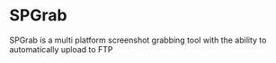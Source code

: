 SPGrab
======

SPGrab is a multi platform screenshot grabbing tool with the ability to automatically upload to FTP
